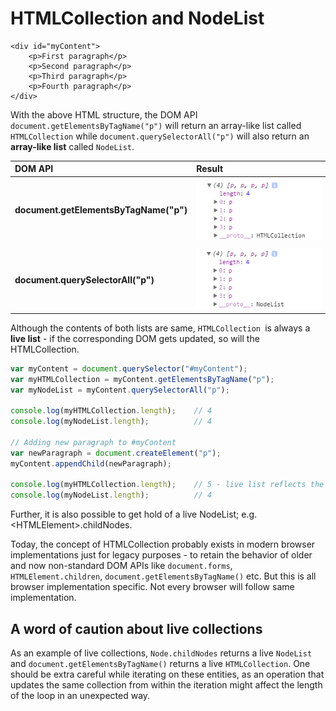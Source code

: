 # HTMLCollection and NodeList

```
<div id="myContent">
    <p>First paragraph</p>
    <p>Second paragraph</p>
    <p>Third paragraph</p>
    <p>Fourth paragraph</p>
</div>
```

With the above HTML structure, the DOM API `document.getElementsByTagName("p")` will return an array-like list called `HTMLCollection` while `document.querySelectorAll("p")` will also return an **array-like list** called `NodeList`.

| DOM API | Result |
| :--- | :--- |
| **document.getElementsByTagName\("p"\)** | ![](/assets/HTMLCollection.png) |
|  |  |
| **document.querySelectorAll\("p"\)** | ![](/assets/NodeList.png) |

Although the contents of both lists are same, `HTMLCollection `is always a **live list** - if the corresponding DOM gets updated, so will the HTMLCollection.

```js
var myContent = document.querySelector("#myContent");
var myHTMLCollection = myContent.getElementsByTagName("p");
var myNodeList = myContent.querySelectorAll("p");

console.log(myHTMLCollection.length);    // 4
console.log(myNodeList.length);          // 4

// Adding new paragraph to #myContent
var newParagraph = document.createElement("p");
myContent.appendChild(newParagraph);

console.log(myHTMLCollection.length);    // 5 - live list reflects the current state of DOM
console.log(myNodeList.length);          // 4
```

Further, it is also possible to get hold of a live NodeList; e.g. &lt;HTMLElement&gt;.childNodes.

Today, the concept of HTMLCollection probably exists in modern browser implementations just for legacy purposes - to retain the behavior of older and now non-standard DOM APIs like `document.forms`, `HTMLElement.children`, `document.getElementsByTagName()` etc. But this is all browser implementation specific. Not every browser will follow same implementation.

## A word of caution about live collections

As an example of live collections, `Node.childNodes` returns a live `NodeList` and `document.getElementsByTagName()` returns a live `HTMLCollection`. One should be extra careful while iterating on these entities, as an operation that updates the same collection from within the iteration might affect the length of the loop in an unexpected way.

